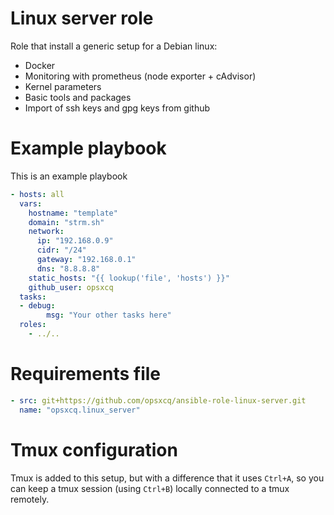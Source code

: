 # Linux server role

Role that install a generic setup for a Debian linux:

 - Docker
 - Monitoring with prometheus (node exporter + cAdvisor)
 - Kernel parameters
 - Basic tools and packages
 - Import of ssh keys and gpg keys from github
 
# Example playbook

This is an example playbook


```yml
- hosts: all
  vars:
    hostname: "template"
    domain: "strm.sh"
    network:
      ip: "192.168.0.9"
      cidr: "/24"
      gateway: "192.168.0.1"
      dns: "8.8.8.8"
    static_hosts: "{{ lookup('file', 'hosts') }}"
    github_user: opsxcq
  tasks:
  - debug:
        msg: "Your other tasks here"
  roles:
    - ../..
```

# Requirements file

```yml
- src: git+https://github.com/opsxcq/ansible-role-linux-server.git
  name: "opsxcq.linux_server"
```

# Tmux configuration

Tmux is added to this setup, but with a difference that it uses `Ctrl+A`, so you
can keep a tmux session (using `Ctrl+B`) locally connected to a tmux remotely.
